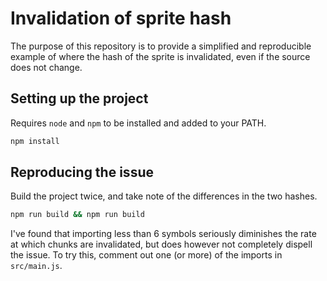 # Invalidation of sprite hash

The purpose of this repository is to provide a simplified and reproducible example of where the hash of the sprite is invalidated, even if the source does not change.

## Setting up the project

Requires `node` and `npm` to be installed and added to your PATH.

```bash
npm install
```

## Reproducing the issue

Build the project twice, and take note of the differences in the two hashes.

```bash
npm run build && npm run build
```

I've found that importing less than 6 symbols seriously diminishes the rate at which chunks are invalidated, but does however not completely dispell the issue. To try this, comment out one (or more) of the imports in `src/main.js`.
